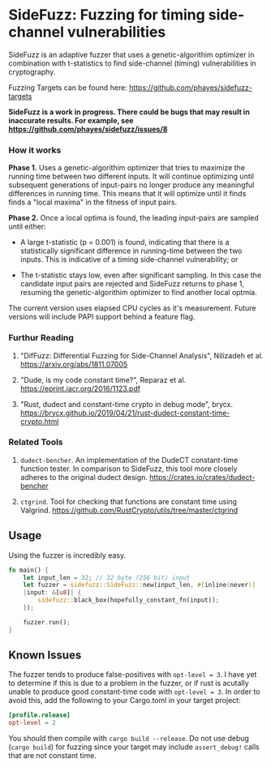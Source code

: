 # SideFuzz: Fuzzing for timing side-channel vulnerabilities

SideFuzz is an adaptive fuzzer that uses a genetic-algorithim optimizer in combination with t-statistics to find side-channel (timing) vulnerabilities in cryptography.

Fuzzing Targets can be found here: https://github.com/phayes/sidefuzz-targets

**SideFuzz is a work in progress. There could be bugs that may result in inaccurate results. For example, see https://github.com/phayes/sidefuzz/issues/8**

### How it works

**Phase 1.** Uses a genetic-algorithim optimizer that tries to maximize the running time between two different inputs. It will continue optimizing until subsequent generations of input-pairs no longer produce any meaningful differences in running time. This means that it will optimize until it finds finds a "local maxima" in the fitness of input pairs.

**Phase 2.** Once a local optima is found, the leading input-pairs are sampled until either:

- A large t-statistic (p = 0.001) is found, indicating that there is a statistically significant difference in running-time between the two inputs. This is indicative of a timing side-channel vulnerability; or

- The t-statistic stays low, even after significant sampling. In this case the candidate input pairs are rejected and SideFuzz returns to phase 1, resuming the genetic-algorithim optimizer to find another local optmia.

The current version uses elapsed CPU cycles as it's measurement. Future versions will include PAPI support behind a feature flag.

### Furthur Reading

1. "DifFuzz: Differential Fuzzing for Side-Channel Analysis", Nilizadeh et al.
   https://arxiv.org/abs/1811.07005

2. "Dude, is my code constant time?", Reparaz et al. https://eprint.iacr.org/2016/1123.pdf

3. "Rust, dudect and constant-time crypto in debug mode", brycx. 
    https://brycx.github.io/2019/04/21/rust-dudect-constant-time-crypto.html


### Related Tools

1. `dudect-bencher`. An implementation of the DudeCT constant-time function tester. In comparison to SideFuzz, this tool more closely adheres to the original dudect design. https://crates.io/crates/dudect-bencher

2. `ctgrind`. Tool for checking that functions are constant time using Valgrind. https://github.com/RustCrypto/utils/tree/master/ctgrind


## Usage

Using the fuzzer is incredibly easy. 

```rust
fn main() {
    let input_len = 32; // 32 byte (256 bit) input
    let fuzzer = sidefuzz::SideFuzz::new(input_len, #[inline(never)]
    |input: &[u8]| {
        sidefuzz::black_box(hopefully_constant_fn(input));
    });

    fuzzer.run();
}
```

## Known Issues

The fuzzer tends to produce false-positives with `opt-level = 3`. I have yet to determine if this is due to a problem in the fuzzer, or if rust is acutally unable to produce good constant-time code with `opt-level = 3`.  In order to avoid this, add the following to your Cargo.toml in your target project:

```toml
[profile.release]
opt-level = 2
```

You should then compile with `cargo build --release`.  Do not use debug (`cargo build`) for fuzzing since your target may include `assert_debug!` calls that are not constant time.
